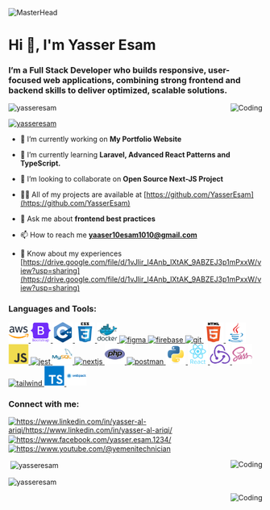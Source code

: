 
![MasterHead](https://user-images.githubusercontent.com/74038190/226190894-18e959ba-d458-4a94-ac44-790190f2a947.gif)

<h1 align="start">Hi 👋, I'm Yasser Esam</h1>

<h3 align="start">I’m a Full Stack Developer who builds responsive, user-focused web applications, combining strong frontend and backend skills to deliver optimized, scalable solutions.</h3>


<img align="right" alt="Coding" width="full" src="https://user-images.githubusercontent.com/74038190/212284100-561aa473-3905-4a80-b561-0d28506553ee.gif"/> 


<p align="left"> <img src="https://komarev.com/ghpvc/?username=yasseresam&label=Profile%20views&color=0e75b6&style=flat" alt="yasseresam" /> </p>

<p align="left"> <a href="https://github.com/ryo-ma/github-profile-trophy"><img src="https://github-profile-trophy.vercel.app/?username=yasseresam" alt="yasseresam" /></a> </p>

- 🔭 I’m currently working on **My Portfolio Website**

- 🌱 I’m currently learning **Laravel, Advanced React Patterns and TypeScript.**

- 👯 I’m looking to collaborate on **Open Source Next-JS Project**

- 👨‍💻 All of my projects are available at [https://github.com/YasserEsam](https://github.com/YasserEsam)

- 💬 Ask me about **frontend best practices**

- 📫 How to reach me **yaaser10esam1010@gmail.com**

- 📄 Know about my experiences [https://drive.google.com/file/d/1vJlir_l4Anb_lXtAK_9ABZEJ3p1mPxxW/view?usp=sharing](https://drive.google.com/file/d/1vJlir_l4Anb_lXtAK_9ABZEJ3p1mPxxW/view?usp=sharing)



<h3 align="left">Languages and Tools:</h3>
<p align="left"> <a href="https://aws.amazon.com" target="_blank" rel="noreferrer"> <img src="https://raw.githubusercontent.com/devicons/devicon/master/icons/amazonwebservices/amazonwebservices-original-wordmark.svg" alt="aws" width="40" height="40"/> </a> <a href="https://getbootstrap.com" target="_blank" rel="noreferrer"> <img src="https://raw.githubusercontent.com/devicons/devicon/master/icons/bootstrap/bootstrap-plain-wordmark.svg" alt="bootstrap" width="40" height="40"/> </a> <a href="https://www.w3schools.com/cpp/" target="_blank" rel="noreferrer"> <img src="https://raw.githubusercontent.com/devicons/devicon/master/icons/cplusplus/cplusplus-original.svg" alt="cplusplus" width="40" height="40"/> </a> <a href="https://www.w3schools.com/css/" target="_blank" rel="noreferrer"> <img src="https://raw.githubusercontent.com/devicons/devicon/master/icons/css3/css3-original-wordmark.svg" alt="css3" width="40" height="40"/> </a> <a href="https://www.docker.com/" target="_blank" rel="noreferrer"> <img src="https://raw.githubusercontent.com/devicons/devicon/master/icons/docker/docker-original-wordmark.svg" alt="docker" width="40" height="40"/> </a> <a href="https://www.figma.com/" target="_blank" rel="noreferrer"> <img src="https://www.vectorlogo.zone/logos/figma/figma-icon.svg" alt="figma" width="40" height="40"/> </a> <a href="https://firebase.google.com/" target="_blank" rel="noreferrer"> <img src="https://www.vectorlogo.zone/logos/firebase/firebase-icon.svg" alt="firebase" width="40" height="40"/> </a> <a href="https://git-scm.com/" target="_blank" rel="noreferrer"> <img src="https://www.vectorlogo.zone/logos/git-scm/git-scm-icon.svg" alt="git" width="40" height="40"/> </a> <a href="https://www.w3.org/html/" target="_blank" rel="noreferrer"> <img src="https://raw.githubusercontent.com/devicons/devicon/master/icons/html5/html5-original-wordmark.svg" alt="html5" width="40" height="40"/> </a> <a href="https://www.java.com" target="_blank" rel="noreferrer"> <img src="https://raw.githubusercontent.com/devicons/devicon/master/icons/java/java-original.svg" alt="java" width="40" height="40"/> </a> <a href="https://developer.mozilla.org/en-US/docs/Web/JavaScript" target="_blank" rel="noreferrer"> <img src="https://raw.githubusercontent.com/devicons/devicon/master/icons/javascript/javascript-original.svg" alt="javascript" width="40" height="40"/> </a> <a href="https://jestjs.io" target="_blank" rel="noreferrer"> <img src="https://www.vectorlogo.zone/logos/jestjsio/jestjsio-icon.svg" alt="jest" width="40" height="40"/> </a> <a href="https://www.mysql.com/" target="_blank" rel="noreferrer"> <img src="https://raw.githubusercontent.com/devicons/devicon/master/icons/mysql/mysql-original-wordmark.svg" alt="mysql" width="40" height="40"/> </a> <a href="https://nextjs.org/" target="_blank" rel="noreferrer"> <img src="https://cdn.worldvectorlogo.com/logos/nextjs-2.svg" alt="nextjs" width="40" height="40"/> </a> <a href="https://www.php.net" target="_blank" rel="noreferrer"> <img src="https://raw.githubusercontent.com/devicons/devicon/master/icons/php/php-original.svg" alt="php" width="40" height="40"/> </a> <a href="https://postman.com" target="_blank" rel="noreferrer"> <img src="https://www.vectorlogo.zone/logos/getpostman/getpostman-icon.svg" alt="postman" width="40" height="40"/> </a> <a href="https://www.python.org" target="_blank" rel="noreferrer"> <img src="https://raw.githubusercontent.com/devicons/devicon/master/icons/python/python-original.svg" alt="python" width="40" height="40"/> </a> <a href="https://reactjs.org/" target="_blank" rel="noreferrer"> <img src="https://raw.githubusercontent.com/devicons/devicon/master/icons/react/react-original-wordmark.svg" alt="react" width="40" height="40"/> </a> <a href="https://redux.js.org" target="_blank" rel="noreferrer"> <img src="https://raw.githubusercontent.com/devicons/devicon/master/icons/redux/redux-original.svg" alt="redux" width="40" height="40"/> </a> <a href="https://sass-lang.com" target="_blank" rel="noreferrer"> <img src="https://raw.githubusercontent.com/devicons/devicon/master/icons/sass/sass-original.svg" alt="sass" width="40" height="40"/> </a> <a href="https://tailwindcss.com/" target="_blank" rel="noreferrer"> <img src="https://www.vectorlogo.zone/logos/tailwindcss/tailwindcss-icon.svg" alt="tailwind" width="40" height="40"/> </a> <a href="https://www.typescriptlang.org/" target="_blank" rel="noreferrer"> <img src="https://raw.githubusercontent.com/devicons/devicon/master/icons/typescript/typescript-original.svg" alt="typescript" width="40" height="40"/> </a> <a href="https://webpack.js.org" target="_blank" rel="noreferrer"> <img src="https://raw.githubusercontent.com/devicons/devicon/d00d0969292a6569d45b06d3f350f463a0107b0d/icons/webpack/webpack-original-wordmark.svg" alt="webpack" width="40" height="40"/> </a> </p>


<h3 align="left">Connect with me:</h3>
<p align="left">
<a href="https://linkedin.com/in/https://www.linkedin.com/in/yasser-al-ariqi/https://www.linkedin.com/in/yasser-al-ariqi/" target="blank"><img align="center" src="https://raw.githubusercontent.com/rahuldkjain/github-profile-readme-generator/master/src/images/icons/Social/linked-in-alt.svg" alt="https://www.linkedin.com/in/yasser-al-ariqi/https://www.linkedin.com/in/yasser-al-ariqi/" height="30" width="40" /></a>
<a href="https://fb.com/https://www.facebook.com/yasser.esam.1234/" target="blank"><img align="center" src="https://raw.githubusercontent.com/rahuldkjain/github-profile-readme-generator/master/src/images/icons/Social/facebook.svg" alt="https://www.facebook.com/yasser.esam.1234/" height="30" width="40" /></a>
<a href="https://www.youtube.com/c/https://www.youtube.com/@yemenitechnician" target="blank"><img align="center" src="https://raw.githubusercontent.com/rahuldkjain/github-profile-readme-generator/master/src/images/icons/Social/youtube.svg" alt="https://www.youtube.com/@yemenitechnician" height="30" width="40" /></a>
</p>



<img align="right" alt="Coding" width="full" src="https://user-images.githubusercontent.com/74038190/212284100-561aa473-3905-4a80-b561-0d28506553ee.gif"/> 


<p>&nbsp;<img align="center" src="https://github-readme-stats.vercel.app/api?username=yasseresam&show_icons=true&locale=en" alt="yasseresam" /></p>

<p><img align="center" src="https://github-readme-streak-stats.herokuapp.com/?user=yasseresam&" alt="yasseresam" /></p>


<img align="right" alt="Coding" width="full" src="https://user-images.githubusercontent.com/74038190/212284100-561aa473-3905-4a80-b561-0d28506553ee.gif"/> 

